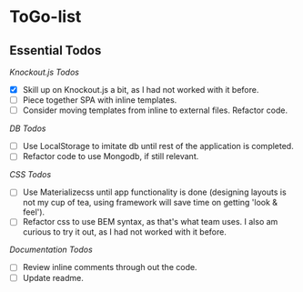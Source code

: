 # ToGo-list
## Essential Todos 

*Knockout.js Todos*
- [x] Skill up on Knockout.js a bit, as I had not worked with it before.
- [ ]  Piece together SPA with inline templates. 
- [ ]  Consider moving templates from inline to external files. Refactor code. 

*DB Todos*
- [ ]  Use LocalStorage to imitate db  until rest of the application is completed.
- [ ]  Refactor code to use Mongodb, if still relevant. 

*CSS Todos*
- [ ]  Use Materializecss until app functionality is done (designing layouts is not my cup of tea, using framework will save time on getting 'look & feel').
- [ ]  Refactor css to use BEM syntax, as that's what team uses. I also am curious to try it out, as I had not worked with it before.

*Documentation Todos*
- [ ]  Review inline comments through out the code.
- [ ]  Update readme.

